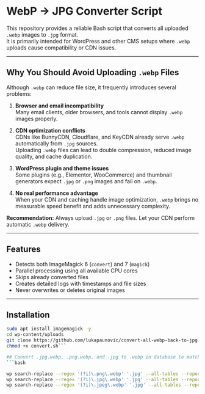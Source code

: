 # WebP → JPG Converter Script

This repository provides a reliable Bash script that converts all uploaded `.webp` images to `.jpg` format.  
It is primarily intended for WordPress and other CMS setups where `.webp` uploads cause compatibility or CDN issues.

---

## Why You Should Avoid Uploading `.webp` Files

Although `.webp` can reduce file size, it frequently introduces several problems:

1. **Browser and email incompatibility**  
   Many email clients, older browsers, and tools cannot display `.webp` images properly.

2. **CDN optimization conflicts**  
   CDNs like BunnyCDN, Cloudflare, and KeyCDN already serve `.webp` automatically from `.jpg` sources.  
   Uploading `.webp` files can lead to double compression, reduced image quality, and cache duplication.

3. **WordPress plugin and theme issues**  
   Some plugins (e.g., Elementor, WooCommerce) and thumbnail generators expect `.jpg` or `.png` images and fail on `.webp`.

4. **No real performance advantage**  
   When your CDN and caching handle image optimization, `.webp` brings no measurable speed benefit and adds unnecessary complexity.

**Recommendation:** Always upload `.jpg` or `.png` files. Let your CDN perform automatic `.webp` delivery.

---

## Features

- Detects both ImageMagick 6 (`convert`) and 7 (`magick`)
- Parallel processing using all available CPU cores
- Skips already converted files
- Creates detailed logs with timestamps and file sizes
- Never overwrites or deletes original images

---

## Installation

```bash
sudo apt install imagemagick -y
cd wp-content/uploads
git clone https://github.com/lukapaunovic/convert-all-webp-back-to-jpg.git
chmod +x convert.sh``` 

## Convert .jpg.webp, .png.webp, and .jpg to .webp in database to match scripts result
```bash

wp search-replace --regex '(?i)\.png\.webp' '.jpg' --all-tables --report-changed-only
wp search-replace --regex '(?i)\.jpg\.webp' '.jpg' --all-tables --report-changed-only
wp search-replace --regex '(?i)\.jpeg\.webp' '.jpg' --all-tables --report-changed-only

